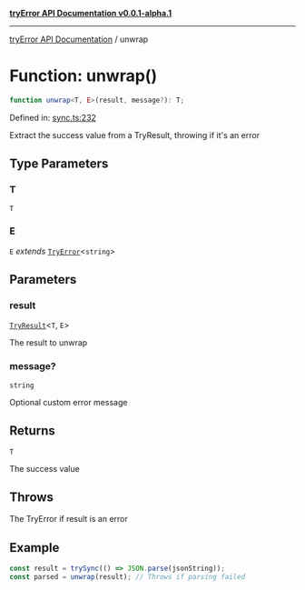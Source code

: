 [**tryError API Documentation v0.0.1-alpha.1**](../index.md)

---

[tryError API Documentation](../index.md) / unwrap

# Function: unwrap()

```ts
function unwrap<T, E>(result, message?): T;
```

Defined in: [sync.ts:232](https://github.com/oconnorjohnson/try-error/blob/e3ae0308069a4fba073f4543d527ad76373db795/src/sync.ts#L232)

Extract the success value from a TryResult, throwing if it's an error

## Type Parameters

### T

`T`

### E

`E` _extends_ [`TryError`](../interfaces/TryError.md)\<`string`\>

## Parameters

### result

[`TryResult`](../type-aliases/TryResult.md)\<`T`, `E`\>

The result to unwrap

### message?

`string`

Optional custom error message

## Returns

`T`

The success value

## Throws

The TryError if result is an error

## Example

```typescript
const result = trySync(() => JSON.parse(jsonString));
const parsed = unwrap(result); // Throws if parsing failed
```

